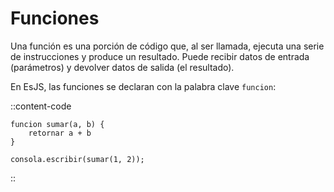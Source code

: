 # Funciones

Una función es una porción de código que, al ser llamada, ejecuta una serie de instrucciones y produce un resultado. Puede recibir datos de entrada (parámetros) y devolver datos de salida (el resultado).

En EsJS, las funciones se declaran con la palabra clave `funcion`:

::content-code
```esjs
funcion sumar(a, b) {
    retornar a + b
}

consola.escribir(sumar(1, 2));
```
::
